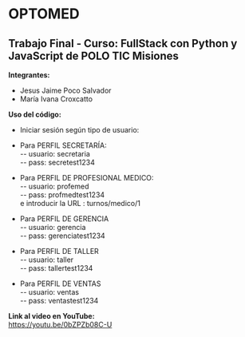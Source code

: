 # OPTOMED
## Trabajo Final - Curso: FullStack con Python y JavaScript de POLO TIC Misiones

__Integrantes:__
- Jesus Jaime Poco Salvador  
- María Ivana Croxcatto 


__Uso del código:__
- Iniciar sesión según tipo de usuario:  
- Para PERFIL SECRETARÍA:  
-- usuario: secretaria  
-- pass: secretest1234  

- Para PERFIL DE PROFESIONAL MEDICO:  
-- usuario: profemed  
-- pass: profmedtest1234  
e introducir la URL :  turnos/medico/1  

- Para PERFIL DE GERENCIA  
-- usuario: gerencia  
-- pass: gerenciatest1234  

- Para PERFIL DE TALLER  
-- usuario: taller  
-- pass: tallertest1234  

- Para PERFIL DE VENTAS  
-- usuario: ventas  
-- pass: ventastest1234  

__Link al video en YouTube:__  
https://youtu.be/0bZPZb08C-U
